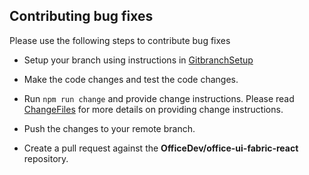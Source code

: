  
 ## Contributing bug fixes

 Please use the following steps to contribute bug fixes

- Setup your branch using instructions in [GitbranchSetup](./GitBranchSetup.md)

- Make the code changes and test the code changes.

- Run `npm run change` and provide change instructions. Please read [ChangeFiles](./ChangeFiles.md) for more details on providing change instructions.

- Push the changes to your remote branch.

- Create a pull request against the **OfficeDev/office-ui-fabric-react** repository.